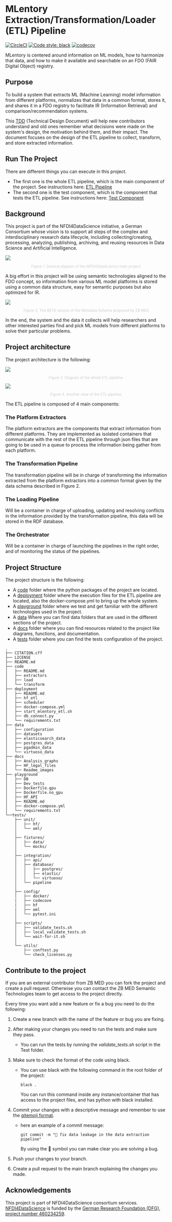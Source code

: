 # MLentory Extraction/Transformation/Loader (ETL) Pipeline

[![CircleCI](https://dl.circleci.com/status-badge/img/gh/zbmed-semtec/mlentory/tree/main.svg?style=shield)](https://dl.circleci.com/status-badge/redirect/gh/zbmed-semtec/mlentory/tree/main)
[![Code style: black](https://img.shields.io/badge/code%20style-black-000000.svg)](https://github.com/psf/black)
[![codecov](https://codecov.io/gh/zbmed-semtec/mlentory/graph/badge.svg)](https://codecov.io/gh/zbmed-semtec/mlentory)

MLentory is centered around information on  ML models, how to harmonize that data, and how to make it available and searchable on an FDO (FAIR Digital Object) registry.

## Purpose
To build a system that extracts ML (Machine Learning) model information from different platforms, normalizes that data in a common format, stores it, and shares it in a FDO registry to facilitate IR (Information Retrieval) and comparison/recommendation systems.

This [TDD](https://docs.google.com/document/d/1aczsHqJ5xxc9Gdd9wC_sfutz1yVUgNJ7WttuSl3SsXU/edit?usp=sharing) (Technical Design Document) will help new contributors understand and old ones remember what decisions were made on the system's design, the motivation behind them, and their impact. The document focuses on the design of the ETL pipeline to collect, transform, and store extracted information.


## Run The Project
There are different things you can execute in this project.
- The first one is the whole ETL pipeline, which is the main component of the project. See instructions here: [ETL Pipeline](deployment/README.md)
- The second one is the test component, which is the component that tests the ETL pipeline. See instructions here: [Test Component](tests/README.md)

## Background
This project is part of the NFDI4DataScience initiative, a German Consortium whose vision is to support all steps of the complex and interdisciplinary research data lifecycle, including collecting/creating, processing, analyzing, publishing, archiving, and reusing resources in Data Science and Artificial Intelligence.

<img src="docs/Readme_images/NFDI4DataScience_structure.png"/>
<p style=" text-align: center; font-size: 0.8em; color: #cccccc">Figure 1. General diagram of the NFDI4DataScience main project.</p>

A big effort in this project will be using semantic technologies aligned to the FDO concept, so information from various ML model platforms is stored using a common data structure, easy for semantic purposes but also optimized for IR.

<img src="docs/Readme_images/Metadata for ML models-ZB MED draft action-centric.jpg"/>
<p style="text-align: center; font-size: 0.8em; color: #cccccc">Figure 2. The BETA  version of the Metadata Schema proposed by ZB MED</p>

In the end, the system and the data it collects will help researchers and other interested parties find and pick ML models from different platforms to solve their particular problems.

## Project architecture

The project architecture is the following:

<img src="docs/Readme_images/MLentory Backend TDD Diagrams-Main_component_interaction_Diagram_v3.png"/>
<p style="text-align: center; font-size: 0.8em; color: #cccccc">Figure 3. Diagram of the whole ETL pipeline.</p>

<img src="docs/Readme_images/MLentory Backend TDD Diagrams-General MLentory diagram_v3.png"/>
<p style="text-align: center; font-size: 0.8em; color: #cccccc">Figure 4. Another view of the ETL pipeline.</p>

The ETL pipeline is composed of 4 main components:

### The Platform Extractors

The platform extractors are the components that extract information from different platforms. They are implemented as isolated containers that communicate with the rest of the ETL pipeline through json files that are going to be used in a queue to process the information being gather from each platform.

### The Transformation Pipeline

The transformation pipeline will be in charge of transforming the information extracted from the platform extractors into a common format given by the data schema described in Figure 2.

### The Loading Pipeline

Will be a container in charge of uploading, updating and resolving conflicts in the information provided by the transformation pipeline, this data will be stored in the RDF database.

### The Orchestrator

Will be a container in charge of launching the pipelines in the right order, and of monitoring the status of the pipelines.

## Project Structure

The project structure is the following:

- A [code](/code/) folder where the python packages of the project are located.
- A [deployment](/deployment/) folder where the execution files for the ETL pipeline are located, also the docker-compose.yml to bring up the whole system.
- A [playground](/playground/) folder where we test and get familiar with the different technologies used in the project.
- A [data](/data/) Where you can find data folders that are used in the different sections of the project.
- A [docs](/docs/) folder where you can find resources related to the project like diagrams, functions, and documentation.
- A [tests](/tests/) folder where you can find the tests configuration of the project.

```
.
├── CITATION.cff
├── LICENSE
├── README.md
├── code
│   ├── README.md
│   ├── extractors
│   ├── load
│   └── transform
├── deployment
│   ├── README.md
│   ├── hf_etl
│   ├── scheduler
│   ├── docker-compose.yml
│   ├── start_mlentory_etl.sh
│   ├── db_connect.py
│   └── requirements.txt
├── data
│   ├── configuration
│   ├── datasets
│   ├── elasticsearch_data
│   ├── postgres_data
│   ├── pgadmin_data
│   └── virtuoso_data
├── docs
│   ├── Analysis_graphs
│   ├── HF_legal_files
│   └── Readme_images
├── playground
│   ├── DB
│   ├── Dev_tests
│   ├── Dockerfile.gpu
│   ├── Dockerfile.no_gpu
│   ├── HF_API
│   ├── README.md
│   ├── docker-compose.yml
│   └── requirements.txt
└──tests/
    ├── unit/                     
    │   ├── hf/
    │   └── oml/
    │
    ├── fixtures/
    │   ├── data/
    │   └── mocks/
    │
    ├── integration/
    │   ├── api/
    │   ├── database/
    │   │   ├── postgres/
    │   │   ├── elastic/
    │   │   └── virtuoso/
    │   └── pipeline
    │
    ├── config/
    │   ├── docker/
    |   ├── codecove
    |   ├── hf
    |   ├── oml
    │   └── pytest.ini
    │
    ├── scripts/
    │   ├── validate_tests.sh
    │   ├── local_validate_tests.sh
    │   └── wait-for-it.sh
    │
    └── utils/
        ├── conftest.py
        └── check_licenses.py
```


## Contribute to the project

If you are an external contributor from ZB MED you can fork the project and create a pull request.
Otherwise you can contact the ZB MED Semantic Technologies team to get access to the project directly.

Every time you want add a new feature or fix a bug you need to do the following:
1. Create a new branch with the name of the feature or bug you are fixing.
2. After making your changes you need to run the tests and make sure they pass.
    - You can run the tests by running the *validate_tests.sh* script in the Test folder.
3. Make sure to check the format of the code using black.
    - You can use black with the following command in the root folder of the project:
        ```
        black .
        ```
        You can run this command inside any instance/container that has access to the project files, and has python with black installed.
4. Commit your changes with a descriptive message and remember to use the [gitemoji format](https://gitmoji.dev/).
    - here an  example of a commit message:
        ```
        git commit -m "🐛 fix data leakage in the data extraction pipeline"
        ```
        By using the 🐛 symbol you can make clear you are solving a bug.

5. Push your changes to your branch.
6. Create a pull request to the main branch explaining the changes you made.


## Acknowledgements

This project is part of NFDI4DataScience consortium services. [NFDI4DataScience](https://www.nfdi4datascience.de/) is funded by the [German Research Foundation (DFG)](https://www.dfg.de/), [project number 460234259](https://gepris.dfg.de/gepris/projekt/460234259).

